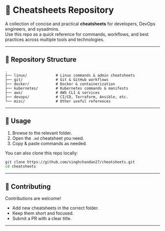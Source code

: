
# 📘 Cheatsheets Repository

A collection of concise and practical **cheatsheets** for developers, DevOps engineers, and sysadmins.  
Use this repo as a quick reference for commands, workflows, and best practices across multiple tools and technologies.

---

## 📂 Repository Structure
```
.
├── linux/             # Linux commands & admin cheatsheets
├── git/               # Git & GitHub workflows
├── docker/            # Docker & containerization
├── kubernetes/        # Kubernetes commands & manifests
├── aws/               # AWS CLI & services
├── devops/            # CI/CD, Terraform, Ansible, etc.
└── misc/              # Other useful references
```

---

## 🚀 Usage

1. Browse to the relevant folder.  
2. Open the `.md` cheatsheet you need.  
3. Copy & paste commands as needed.  

You can also clone this repo locally:
```bash
git clone https://github.com/singhchandan27/cheatsheets.git
cd cheatsheets
```
---

## 🤝 Contributing

Contributions are welcome!  
- Add new cheatsheets in the correct folder.  
- Keep them short and focused.  
- Submit a PR with a clear title.  

---
